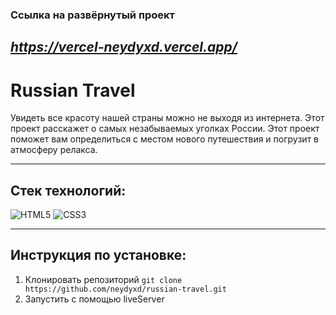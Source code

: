 ### Ссылка на развёрнутый проект
*https://vercel-neydyxd.vercel.app/*
---
# Russian Travel
Увидеть все красоту нашей страны можно не выходя из интернета. Этот проект расскажет о самых незабываемых уголках России. Этот проект поможет вам определиться с местом нового путешествия и погрузит в атмосферу релакса.

---
## Стек технологий:
![HTML5](https://img.shields.io/badge/-HTML5-090909?style=for-the-badge&logo=HTML5)
![CSS3](https://img.shields.io/badge/-CSS3-090909?style=for-the-badge&logo=CSS3)

---

## Инструкция по установке:
1. Клонировать репозиторий
`git clone https://github.com/neydyxd/russian-travel.git`
2. Запустить с помощью liveServer
